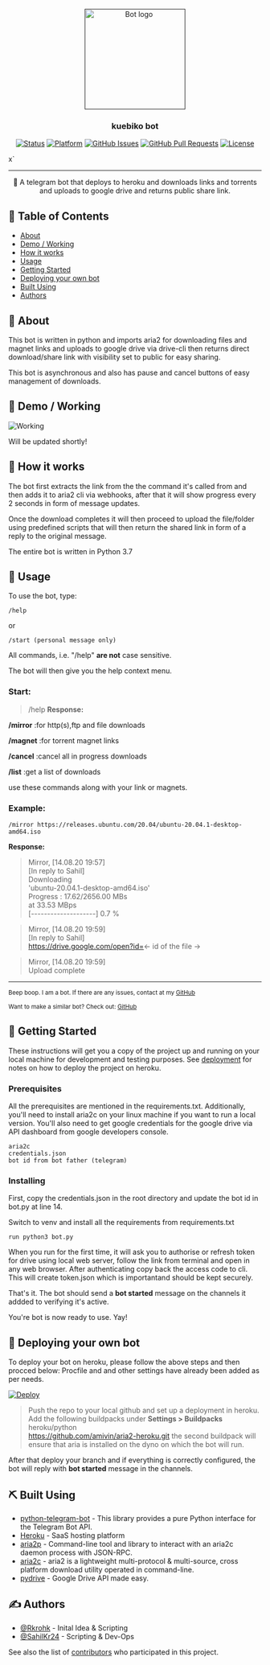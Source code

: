 <p align="center">
  <a href="" rel="noopener">
 <img width=200px height=200px src="https://i.imgur.com/FxL5qM0.jpg" alt="Bot logo"></a>
</p>

<h3 align="center">kuebiko bot</h3>

<div align="center">

[![Status](https://img.shields.io/badge/status-active-success.svg)]()
[![Platform](https://img.shields.io/badge/platform-heroku-lightgrey)]()
[![GitHub Issues](https://img.shields.io/github/issues/sahilkr24/kuebikobot)](https://github.com/SahilKr24/kuebikobot/issues)
[![GitHub Pull Requests](https://img.shields.io/github/issues-pr/SahilKr24/kuebikobot)](https://github.com/SahilKr24/kuebikobot/pulls)
[![License](https://img.shields.io/badge/license-MIT-blue.svg)](/LICENSE)

</div>x`

---

<p align="center"> 🤖 A telegram bot that deploys to heroku and downloads links and torrents and uploads to google drive and returns public share link. 
    <br> 
</p>

## 📝 Table of Contents

- [About](#about)
- [Demo / Working](#demo)
- [How it works](#working)
- [Usage](#usage)
- [Getting Started](#getting_started)
- [Deploying your own bot](#deployment)
- [Built Using](#built_using)
- [Authors](#authors)

## 🧐 About <a name = "about"></a>

This bot is written in python and imports aria2 for downloading files and magnet links and uploads to google drive via drive-cli then returns direct download/share link with visibility set to public for easy sharing.

This bot is asynchronous and also has pause and cancel buttons of easy management of downloads.

## 🎥 Demo / Working <a name = "demo"></a>

![Working](https://media.giphy.com/media/20NLMBm0BkUOwNljwv/giphy.gif)

Will be updated shortly!

## 💭 How it works <a name = "working"></a>

The bot first extracts the link from the the command it's called from and then adds it to aria2 cli via webhooks, after that it will show progress every 2 seconds in form of message updates.

Once the download completes it will then proceed to upload the file/folder using predefined scripts that will then return the shared link in form of a reply to the original message.

The entire bot is written in Python 3.7

## 🎈 Usage <a name = "usage"></a>

To use the bot, type:

```
/help
```
or

```
/start (personal message only)
```

All commands, i.e. "/help" **are not** case sensitive.

The bot will then give you the help context menu.

### Start:

> /help
**Response:**

**/mirror**  :for http(s),ftp and file downloads

**/magnet**  :for torrent magnet links

**/cancel**  :cancel all in progress downloads

**/list**    :get a list of downloads

use these commands along with your link or magnets.

### Example:

```
/mirror https://releases.ubuntu.com/20.04/ubuntu-20.04.1-desktop-amd64.iso
```
**Response:**

>Mirror, [14.08.20 19:57]<br>
>[In reply to Sahil]<br>
>Downloading <br>
>'ubuntu-20.04.1-desktop-amd64.iso'<br>
>Progress : 17.62/2656.00 MBs <br>
>at 33.53 MBps<br>
>[--------------------] 0.7 %<br>


>Mirror, [14.08.20 19:59]<br>
>[In reply to Sahil]<br>
>https://drive.google.com/open?id=<- id of the file -><br>

>Mirror, [14.08.20 19:59]<br>
>Upload complete<br>
---
<sup>Beep boop. I am a bot. If there are any issues, contact at my [GitHub](https://github.com/SahilKr24/kuebikobot)</sup>

<sup>Want to make a similar bot? Check out: [GitHub](https://github.com/SahilKr24/kuebikobot)</sup>

## 🏁 Getting Started <a name = "getting_started"></a>

These instructions will get you a copy of the project up and running on your local machine for development and testing purposes. See [deployment](#deployment) for notes on how to deploy the project on heroku.

### Prerequisites

All the prerequisites are mentioned in the requirements.txt. Additionally, you'll need to install aria2c on your linux machine if you want to run a local version.
You'll also need to get google credentials for the google drive via API dashboard from google developers console.

```
aria2c
credentials.json
bot id from bot father (telegram)
```

### Installing

First, copy the credentials.json in the root directory and update the bot id in bot.py at line 14.

Switch to venv and install all the requirements from requirements.txt

```
run python3 bot.py
```

When you run for the first time, it will ask you to authorise or refresh token for drive using local web server, follow the link from terminal and open in any web browser. After authenticating copy back the access code to cli. This will create token.json which is importantand should be kept securely.

That's it.
The bot should send a **bot started** message on the channels it addded to verifying it's active.

You're bot is now ready to use. Yay!

## 🚀 Deploying your own bot <a name = "deployment"></a>

To deploy your bot on heroku, please follow the above steps and then procced below:
Procfile and and other settings have already been added as per needs.

[![Deploy](https://www.herokucdn.com/deploy/button.svg)](https://heroku.com/deploy)

>Push the repo to your local github and set up a deployment in heroku.
Add the following buildpacks under **Settings > Buildpacks**
>heroku/python<br>
>https://github.com/amivin/aria2-heroku.git
the second buildpack will ensure that aria is installed on the dyno on which the bot will run.

After that deploy your branch and if everything is correctly configured, the bot will reply with **bot started** message in the channels.

## ⛏️ Built Using <a name = "built_using"></a>

- [python-telegram-bot](https://pypi.org/project/python-telegram-bot/) - This library provides a pure Python interface for the Telegram Bot API.
- [Heroku](https://www.heroku.com/) - SaaS hosting platform
- [aria2p](https://pypi.org/project/aria2p/) - Command-line tool and library to interact with an aria2c daemon process with JSON-RPC.
- [aria2c](https://github.com/aria2/aria2) - aria2 is a lightweight multi-protocol & multi-source, cross platform download utility operated in command-line. 
- [pydrive](https://pypi.org/project/PyDrive/) - Google Drive API made easy.


## ✍️ Authors <a name = "authors"></a>

- [@Rkrohk](https://github.com/Rkrohk) - Inital Idea & Scripting
- [@SahilKr24](https://github.com/SahilKr24) - Scripting & Dev-Ops

See also the list of [contributors](https://github.com/SahilKr24/kuebikobot/contributors) who participated in this project.
